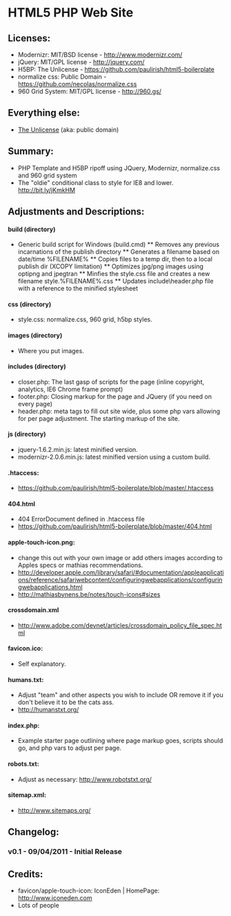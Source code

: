﻿HTML5 PHP Web Site
========

## Licenses:
* Modernizr: MIT/BSD license - http://www.modernizr.com/
* jQuery: MIT/GPL license - http://jquery.com/
* H5BP: The Unlicense - https://github.com/paulirish/html5-boilerplate
* normalize css: Public Domain - https://github.com/necolas/normalize.css
* 960 Grid System: MIT/GPL license - http://960.gs/

## Everything else:
* [The Unlicense](http://unlicense.org) (aka: public domain) 


## Summary:
* PHP Template and H5BP ripoff using JQuery, Modernizr, normalize.css and 960 grid system
* The "oldie" conditional <html> class to style for IE8 and lower. http://bit.ly/jKmkHM 


## Adjustments and Descriptions:
#### build (directory)
* Generic build script for Windows (build.cmd)
** Removes any previous incarnations of the publish directory
** Generates a filename based on date/time %FILENAME%
** Copies files to a temp dir, then to a local publish dir (XCOPY limitation)
** Optimizes jpg/png images using optipng and jpegtran
** Minfies the style.css file and creates a new filename style.%FILENAME%.css
** Updates include\header.php file with a reference to the minified stylesheet

#### css (directory)
* style.css: normalize.css, 960 grid, h5bp styles.

#### images (directory)
* Where you put images.

#### includes (directory)
* closer.php: The last gasp of scripts for the page (inline copyright, analytics, IE6 Chrome frame prompt)
* footer.php: Closing markup for the page and JQuery (if you need on every page)
* header.php: meta tags to fill out site wide, plus some php vars allowing for per page adjustment. The starting markup of the site.

#### js (directory)
* jquery-1.6.2.min.js: latest minified version.
* modernizr-2.0.6.min.js: latest minified version using a custom build.

#### .htaccess: 
* https://github.com/paulirish/html5-boilerplate/blob/master/.htaccess

#### 404.html
* 404 ErrorDocument defined in .htaccess file
* https://github.com/paulirish/html5-boilerplate/blob/master/404.html

#### apple-touch-icon.png: 
* change this out with your own image or add others images according to Apples specs or mathias recommendations.
* http://developer.apple.com/library/safari/#documentation/appleapplications/reference/safariwebcontent/configuringwebapplications/configuringwebapplications.html
* http://mathiasbynens.be/notes/touch-icons#sizes

#### crossdomain.xml
* http://www.adobe.com/devnet/articles/crossdomain_policy_file_spec.html

#### favicon.ico: 
* Self explanatory.

#### humans.txt: 
* Adjust "team" and other aspects you wish to include OR remove it if you don't believe it to be the cats ass.
* http://humanstxt.org/

#### index.php: 
* Example starter page outlining where page markup goes, scripts should go, and php vars to adjust per page.

#### robots.txt: 
* Adjust as necessary: http://www.robotstxt.org/

#### sitemap.xml: 
* http://www.sitemaps.org/


## Changelog:
### v0.1 - 09/04/2011 - Initial Release



## Credits:
* favicon/apple-touch-icon: IconEden | HomePage: http://www.iconeden.com
* Lots of people